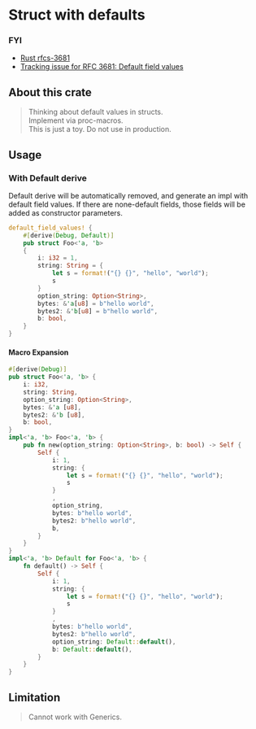 # Struct with defaults

### FYI
- [Rust rfcs-3681](https://github.com/rust-lang/rfcs/pull/3681)
- [Tracking issue for RFC 3681: Default field values](https://github.com/rust-lang/rust/issues/132162)

## About this crate

> Thinking about default values in structs.  
> Implement via proc-macros.  
> This is just a toy. Do not use in production.

## Usage

### With Default derive

Default derive will be automatically removed, and generate an impl with default field values.
If there are none-default fields, those fields will be added as constructor parameters. 
```rust
default_field_values! {
    #[derive(Debug, Default)]
    pub struct Foo<'a, 'b>
    {
        i: i32 = 1,
        string: String = {
            let s = format!("{} {}", "hello", "world");
            s
        }
        option_string: Option<String>,
        bytes: &'a[u8] = b"hello world",
        bytes2: &'b[u8] = b"hello world",
        b: bool,
    }
}
```

#### Macro Expansion

```rust
#[derive(Debug)]
pub struct Foo<'a, 'b> {
    i: i32,
    string: String,
    option_string: Option<String>,
    bytes: &'a [u8],
    bytes2: &'b [u8],
    b: bool,
}
impl<'a, 'b> Foo<'a, 'b> {
    pub fn new(option_string: Option<String>, b: bool) -> Self {
        Self {
            i: 1,
            string: {
                let s = format!("{} {}", "hello", "world");
                s
            }
            ,
            option_string,
            bytes: b"hello world",
            bytes2: b"hello world",
            b,
        }
    }
}
impl<'a, 'b> Default for Foo<'a, 'b> {
    fn default() -> Self {
        Self {
            i: 1,
            string: {
                let s = format!("{} {}", "hello", "world");
                s
            }
            ,
            bytes: b"hello world",
            bytes2: b"hello world",
            option_string: Default::default(),
            b: Default::default(),
        }
    }
}
```

## Limitation

> Cannot work with Generics. 
